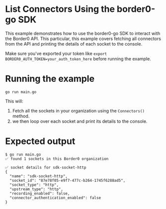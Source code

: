 # List Connectors Using the border0-go SDK 

This example demonstrates how to use the border0-go SDK to interact with the Border0 API. This particular, this example covers fetching all connectors from the API and printing the details of each socket to the console.

Make sure you've exported your token like `export BORDER0_AUTH_TOKEN=your_auth_token_here` before running the example.

# Running the example
```
go run main.go
```

This will:

1) Fetch all the sockets in your organization using the `Connectors()` method. 
2) we then loop over each socket and print its details to the console.

# Expected output
```
$ go run main.go
✅ found 1 sockets in this Border0 organization

✅ socket details for sdk-socket-http
{
  "name": "sdk-socket-http",
  "socket_id": "87e78f05-e9f7-477c-b264-1745f6288ad5",
  "socket_type": "http",
  "upstream_type": "http",
  "recording_enabled": false,
  "connector_authentication_enabled": false
}
```
